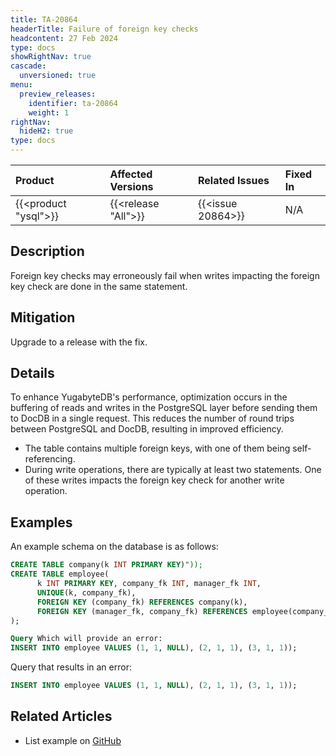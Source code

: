 ```yaml
---
title: TA-20864
headerTitle: Failure of foreign key checks
headcontent: 27 Feb 2024
type: docs
showRightNav: true
cascade:
  unversioned: true
menu:
  preview_releases:
    identifier: ta-20864
    weight: 1
rightNav:
  hideH2: true
type: docs
---
```


|          Product           |  Affected Versions  |  Related Issues   | Fixed In |
| :------------------------- | :------------------ | :---------------- | :------- |
| {{<product "ysql">}}       | {{<release "All">}} | {{<issue 20864>}} | N/A      |

## Description

Foreign key checks may erroneously fail when writes impacting the foreign key check are done in the same statement.

## Mitigation

Upgrade to a release with the fix.

## Details

To enhance YugabyteDB's performance, optimization occurs in the buffering of reads and writes in the PostgreSQL layer before sending them to DocDB in a single request. This reduces the number of round trips between PostgreSQL and DocDB, resulting in improved efficiency.

- The table contains multiple foreign keys, with one of them being self-referencing.
- During write operations, there are typically at least two statements. One of these writes impacts the foreign key check for another write operation.

## Examples

An example schema on the database is as follows:

```sql
CREATE TABLE company(k INT PRIMARY KEY)"));
CREATE TABLE employee(
      k INT PRIMARY KEY, company_fk INT, manager_fk INT,
      UNIQUE(k, company_fk),
      FOREIGN KEY (company_fk) REFERENCES company(k),
      FOREIGN KEY (manager_fk, company_fk) REFERENCES employee(company_fk, k)))
);

Query Which will provide an error:
INSERT INTO employee VALUES (1, 1, NULL), (2, 1, 1), (3, 1, 1));
```

Query that results in an error:

```sql
INSERT INTO employee VALUES (1, 1, NULL), (2, 1, 1), (3, 1, 1));
```

## Related Articles

- List example on [GitHub](https://github.com/yugabyte/yugabyte-db/issues/20864#issuecomment-1939055452)